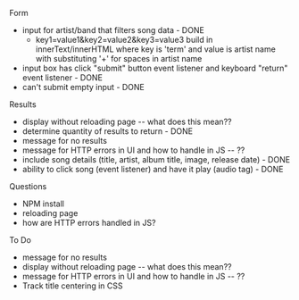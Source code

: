 Form
- input for artist/band that filters song data - DONE
    - key1=value1&key2=value2&key3=value3 build in innerText/innerHTML where key is 'term' and value is artist name with substituting '+' for spaces in artist name
- input box has click "submit" button event listener and keyboard "return" event listener - DONE
- can't submit empty input - DONE

Results
- display without reloading page -- what does this mean??
- determine quantity of results to return - DONE
- message for no results
- message for HTTP errors in UI and how to handle in JS -- ??
- include song details (title, artist, album title, image, release date) - DONE
- ability to click song (event listener) and have it play (audio tag) - DONE

Questions
- NPM install
- reloading page
- how are HTTP errors handled in JS?

To Do
- message for no results
- display without reloading page -- what does this mean??
- message for HTTP errors in UI and how to handle in JS -- ??
- Track title centering in CSS